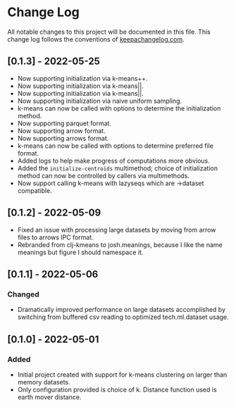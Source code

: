 # Change Log

All notable changes to this project will be documented in this file. This change log follows the conventions of [keepachangelog.com](http://keepachangelog.com/).

## [0.1.3] - 2022-05-25

 - Now supporting initialization via k-means++.
 - Now supporting initialization via k-means||.
 - Now supporting initialization via k-means||.
 - Now supporting initialization via naive uniform sampling.
 - k-means can now be called with options to determine the initialization method.
 - Now supporting parquet format.
 - Now supporting arrow format.
 - Now supporting arrows format.
 - k-means can now be called with options to determine preferred file format.
 - Added logs to help make progress of computations more obvious.
 - Added the `initialize-centroids` multimethod; choice of initialization method 
 can now be controlled by callers via multimethods.
 - Now support calling k-means with lazyseqs which are ->dataset compatible.

## [0.1.2] - 2022-05-09

- Fixed an issue with processing large datasets by moving from arrow files to arrows IPC format.
- Rebranded from clj-kmeans to josh.meanings, because I like the name meanings but 
figure I should namespace it.

## [0.1.1] - 2022-05-06

### Changed

- Dramatically improved performance on large datasets accomplished by switching 
from buffered csv reading to optimized tech.ml.dataset usage.

## [0.1.0] - 2022-05-01

### Added

- Initial project created with support for k-means clustering on larger than memory datasets.
- Only configuration provided is choice of k. Distance function used is earth mover distance.


